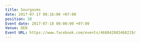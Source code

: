 ```yaml
---
title: Sourgasms
date: 2017-07-17 08:16:00 +07:00
position: 18
Event date: 2017-07-18 00:00:00 +07:00
Venue: DEN
Event URL: https://www.facebook.com/events/468842083468219/
---
```


